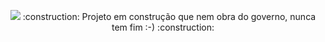 <p align="center">
<img src="http://img.shields.io/static/v1?label=STATUS&message=EM%20DESENVOLVIMENTO&color=GREEN&style=for-the-badge"/>
:construction: Projeto em construção que nem obra do governo, nunca tem fim :-) :construction:
</p>
